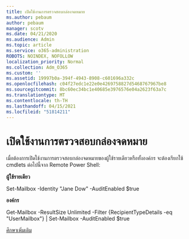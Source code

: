 ```yaml
---
title: เปิดใช้งานการตรวจสอบกล่องจดหมาย
ms.author: pebaum
author: pebaum
manager: scotv
ms.date: 04/21/2020
ms.audience: Admin
ms.topic: article
ms.service: o365-administration
ROBOTS: NOINDEX, NOFOLLOW
localization_priority: Normal
ms.collection: Adm_O365
ms.custom: ''
ms.assetid: 19997b0a-394f-4943-8908-c601696a332c
ms.openlocfilehash: c04f27edc1e22e0e4269758827d5468767967be8
ms.sourcegitcommit: 8bc60ec34bc1e40685e3976576e04a2623f63a7c
ms.translationtype: MT
ms.contentlocale: th-TH
ms.lasthandoff: 04/15/2021
ms.locfileid: "51814211"
---
```

# <a name="enable-mailbox-auditing"></a>เปิดใช้งานการตรวจสอบกล่องจดหมาย

เมื่อต้องการเปิดใช้งานการตรวจสอบกล่องจดหมายของผู้ใช้รายเดียวหรือทั้งองค์กร จะต้องเรียกใช้ cmdlets ต่อไปนี้จาก Remote Power Shell:
  
 **ผู้ใช้รายเดียว**
  
Set-Mailbox -Identity "Jane Dow" -AuditEnabled $true
  
 **องค์กร**
  
Get-Mailbox -ResultSize Unlimited -Filter {RecipientTypeDetails -eq "UserMailbox"} | Set-Mailbox -AuditEnabled $true
  
[ศึกษาเพิ่มเติม](https://docs.microsoft.com/microsoft-365/compliance/enable-mailbox-auditing)
  

